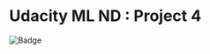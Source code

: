 # Udacity ML ND : Project 4
![Badge](https://mclick.udacity.com/z/u00z458c0qss04?uid=563e971c-ca9a-4068-9832-6215acf093c9&txnid=47c811c1-87a5-4b57-8053-853c0a303cd5&mid=3d356713-f92a-43ac-acad-567240120516&bsft_ek=2024-08-25T17%3A38%3A02Z&bsft_mime_type=html&bsft_tv=10&bsft_lx=3)
